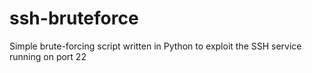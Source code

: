 # ssh-bruteforce
Simple brute-forcing script written in Python to exploit the SSH service running on port 22
